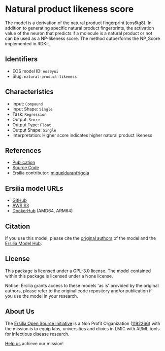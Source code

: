 # Natural product likeness score

The model is a derivation of the natural product fingerprint (eos6tg8). In addition to generating specific natural product fingerprints, the activation value of the neuron that predicts if a molecule is a natural product or not can be used as a NP-likeness score. The method outperforms the NP\_Score implemented in RDKit.

## Identifiers

* EOS model ID: `eos9yui`
* Slug: `natural-product-likeness`

## Characteristics

* Input: `Compound`
* Input Shape: `Single`
* Task: `Regression`
* Output: `Score`
* Output Type: `Float`
* Output Shape: `Single`
* Interpretation: Higher score indicates higher natural product likeness

## References

* [Publication](https://www.sciencedirect.com/science/article/pii/S2001037021003226?)
* [Source Code](https://github.com/kochgroup/neural_npfp)
* Ersilia contributor: [miquelduranfrigola](https://github.com/miquelduranfrigola)

## Ersilia model URLs
* [GitHub](https://github.com/ersilia-os/eos9yui)
* [AWS S3](https://ersilia-models-zipped.s3.eu-central-1.amazonaws.com/eos9yui.zip)
* [DockerHub](https://hub.docker.com/r/ersiliaos/eos9yui) (AMD64, ARM64)

## Citation

If you use this model, please cite the [original authors](https://www.sciencedirect.com/science/article/pii/S2001037021003226?) of the model and the [Ersilia Model Hub](https://github.com/ersilia-os/ersilia/blob/master/CITATION.cff).

## License

This package is licensed under a GPL-3.0 license. The model contained within this package is licensed under a None license.

Notice: Ersilia grants access to these models 'as is' provided by the original authors, please refer to the original code repository and/or publication if you use the model in your research.

## About Us

The [Ersilia Open Source Initiative](https://ersilia.io) is a Non Profit Organization ([1192266](https://register-of-charities.charitycommission.gov.uk/charity-search/-/charity-details/5170657/full-print)) with the mission is to equip labs, universities and clinics in LMIC with AI/ML tools for infectious disease research.

[Help us](https://www.ersilia.io/donate) achieve our mission!